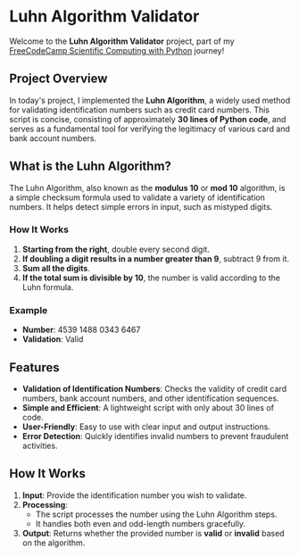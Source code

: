 # Luhn Algorithm Validator

Welcome to the **Luhn Algorithm Validator** project, part of my [FreeCodeCamp Scientific Computing with Python](https://www.freecodecamp.org/) journey!

## Project Overview

In today's project, I implemented the **Luhn Algorithm**, a widely used method for validating identification numbers such as credit card numbers. This script is concise, consisting of approximately **30 lines of Python code**, and serves as a fundamental tool for verifying the legitimacy of various card and bank account numbers.

## What is the Luhn Algorithm?

The Luhn Algorithm, also known as the **modulus 10** or **mod 10** algorithm, is a simple checksum formula used to validate a variety of identification numbers. It helps detect simple errors in input, such as mistyped digits.

### How It Works

1. **Starting from the right**, double every second digit.
2. **If doubling a digit results in a number greater than 9**, subtract 9 from it.
3. **Sum all the digits**.
4. **If the total sum is divisible by 10**, the number is valid according to the Luhn formula.

### Example

- **Number**: 4539 1488 0343 6467
- **Validation**: Valid

## Features

- **Validation of Identification Numbers**: Checks the validity of credit card numbers, bank account numbers, and other identification sequences.
- **Simple and Efficient**: A lightweight script with only about 30 lines of code.
- **User-Friendly**: Easy to use with clear input and output instructions.
- **Error Detection**: Quickly identifies invalid numbers to prevent fraudulent activities.

## How It Works

1. **Input**: Provide the identification number you wish to validate.
2. **Processing**:
   - The script processes the number using the Luhn Algorithm steps.
   - It handles both even and odd-length numbers gracefully.
3. **Output**: Returns whether the provided number is **valid** or **invalid** based on the algorithm.
